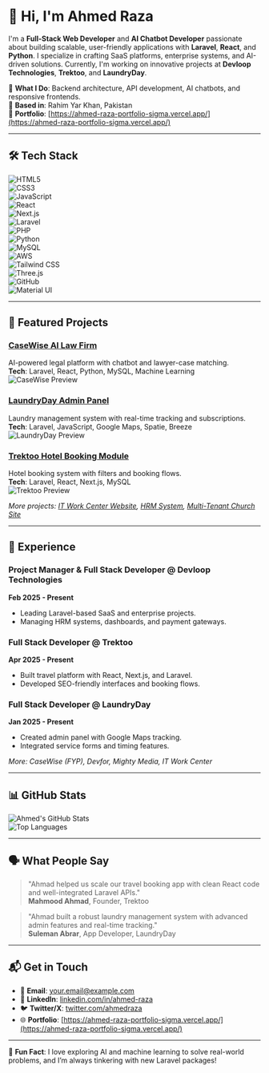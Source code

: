 # 👋 Hi, I'm Ahmed Raza

I'm a **Full-Stack Web Developer** and **AI Chatbot Developer** passionate about building scalable, user-friendly applications with **Laravel**, **React**, and **Python**. I specialize in crafting SaaS platforms, enterprise systems, and AI-driven solutions. Currently, I'm working on innovative projects at **Devloop Technologies**, **Trektoo**, and **LaundryDay**.

🌟 **What I Do**: Backend architecture, API development, AI chatbots, and responsive frontends.  
📍 **Based in**: Rahim Yar Khan, Pakistan  
🔗 **Portfolio**: [https://ahmed-raza-portfolio-sigma.vercel.app/](https://ahmed-raza-portfolio-sigma.vercel.app/)  

---

## 🛠️ Tech Stack

![HTML5](https://cdn.jsdelivr.net/gh/devicons/devicon/icons/html5/html5-original.svg)  
![CSS3](https://cdn.jsdelivr.net/gh/devicons/devicon/icons/css3/css3-original.svg)  
![JavaScript](https://cdn.jsdelivr.net/gh/devicons/devicon/icons/javascript/javascript-original.svg)  
![React](https://cdn.jsdelivr.net/gh/devicons/devicon/icons/react/react-original.svg)  
![Next.js](https://cdn.jsdelivr.net/gh/devicons/devicon/icons/nextjs/nextjs-original.svg)  
![Laravel](https://cdn.jsdelivr.net/gh/devicons/devicon/icons/laravel/laravel-plain.svg)  
![PHP](https://cdn.jsdelivr.net/gh/devicons/devicon/icons/php/php-original.svg)  
![Python](https://cdn.jsdelivr.net/gh/devicons/devicon/icons/python/python-original.svg)  
![MySQL](https://cdn.jsdelivr.net/gh/devicons/devicon/icons/mysql/mysql-original.svg)  
![AWS](https://cdn.jsdelivr.net/gh/devicons/devicon/icons/amazonwebservices/amazonwebservices-original.svg)  
![Tailwind CSS](https://cdn.jsdelivr.net/gh/devicons/devicon/icons/tailwindcss/tailwindcss-plain.svg)  
![Three.js](https://cdn.jsdelivr.net/gh/devicons/devicon/icons/threejs/threejs-original.svg)  
![GitHub](https://cdn.jsdelivr.net/gh/devicons/devicon/icons/github/github-original.svg)  
![Material UI](https://cdn.jsdelivr.net/npm/simple-icons@latest/icons/materialui.svg)

---

## 🚀 Featured Projects

### [CaseWise AI Law Firm](https://github.com/ahmed-raza012003)
AI-powered legal platform with chatbot and lawyer-case matching.  
**Tech**: Laravel, React, Python, MySQL, Machine Learning  
![CaseWise Preview](https://via.placeholder.com/300x150?text=CaseWise+AI+Law+Firm)

### [LaundryDay Admin Panel](https://github.com/ahmed-raza012003)
Laundry management system with real-time tracking and subscriptions.  
**Tech**: Laravel, JavaScript, Google Maps, Spatie, Breeze  
![LaundryDay Preview](https://via.placeholder.com/300x150?text=LaundryDay+Admin+Panel)

### [Trektoo Hotel Booking Module](https://github.com/ahmed-raza012003)
Hotel booking system with filters and booking flows.  
**Tech**: Laravel, React, Next.js, MySQL  
![Trektoo Preview](https://via.placeholder.com/300x150?text=Trektoo+Hotel+Booking)

*More projects: [IT Work Center Website](https://github.com/ahmed-raza012003), [HRM System](https://github.com/ahmed-raza012003), [Multi-Tenant Church Site](https://github.com/ahmed-raza012003)*

---

## 💼 Experience

### Project Manager & Full Stack Developer @ Devloop Technologies  
**Feb 2025 - Present**  
- Leading Laravel-based SaaS and enterprise projects.  
- Managing HRM systems, dashboards, and payment gateways.  

### Full Stack Developer @ Trektoo  
**Apr 2025 - Present**  
- Built travel platform with React, Next.js, and Laravel.  
- Developed SEO-friendly interfaces and booking flows.  

### Full Stack Developer @ LaundryDay  
**Jan 2025 - Present**  
- Created admin panel with Google Maps tracking.  
- Integrated service forms and timing features.  

*More: CaseWise (FYP), Devfor, Mighty Media, IT Work Center*

---

## 📊 GitHub Stats

![Ahmed's GitHub Stats](https://github-readme-stats.vercel.app/api?username=ahmed-raza012003&show_icons=true&theme=radical)  
![Top Languages](https://github-readme-stats.vercel.app/api/top-langs/?username=ahmed-raza012003&layout=compact&theme=radical)

---

## 🗣️ What People Say

> "Ahmad helped us scale our travel booking app with clean React code and well-integrated Laravel APIs."  
> **Mahmood Ahmad**, Founder, Trektoo

> "Ahmad built a robust laundry management system with advanced admin features and real-time tracking."  
> **Suleman Abrar**, App Developer, LaundryDay

---

## 📬 Get in Touch

- 📧 **Email**: [your.email@example.com](mailto:your.email@example.com)  
- 🔗 **LinkedIn**: [linkedin.com/in/ahmed-raza](https://linkedin.com/in/ahmed-raza)  
- 🐦 **Twitter/X**: [twitter.com/ahmedraza](https://x.com/ahmedraza)  
- 🌐 **Portfolio**: [https://ahmed-raza-portfolio-sigma.vercel.app/](https://ahmed-raza-portfolio-sigma.vercel.app/)

---

🌈 **Fun Fact**: I love exploring AI and machine learning to solve real-world problems, and I’m always tinkering with new Laravel packages!
